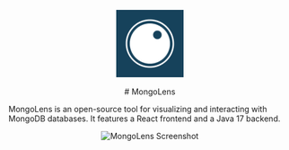 <p align="center">
  <img src="./assets/icons/500x500.png" alt="MongoLens Logo" width="120" height="120" />
</p>

<p align="center">
# MongoLens
</p>

MongoLens is an open-source tool for visualizing and interacting with MongoDB databases. It features a React frontend and a Java 17 backend.

<p align="center">
  <img src="./assets/screenshot/Screenshot 2024-12-14 at 6.33.53 PM.png" alt="MongoLens Screenshot" width="600" />
</p>
